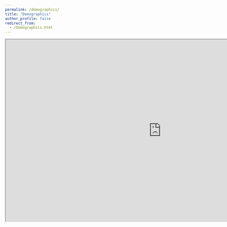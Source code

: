 ```yaml
---
permalink: /demographics/
title: "Demographics"
author_profile: false
redirect_from: 
  - /Demographics.html
---
```


<iframe style="min-width: 1024px; min-height: 600px; width=100%; height=100%;" src="https://docs.google.com/spreadsheets/d/e/2PACX-1vTlrsQRMrHEvqD_SD_Zhurfd-lcgTz26aaZOk99Oxwonx-5zMjwxMjrOLwJSZ77WA/pubhtml?gid=1909362314&amp;single=true&amp;widget=true&amp;headers=false"></iframe>